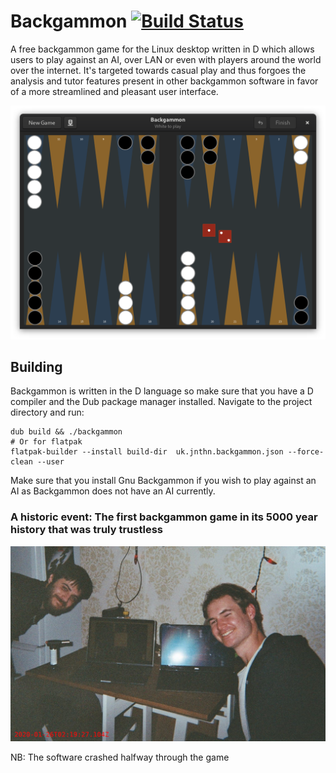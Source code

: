 # Backgammon [![Build Status](https://travis-ci.org/jonathanballs/backgammon.svg?branch=master)](https://travis-ci.org/jonathanballs/backgammon)
A free backgammon game for the Linux desktop written in D which allows users to play against an AI, over LAN or even with players around the world over the internet. It's targeted towards casual play and thus forgoes the analysis and tutor features present in other backgammon software in favor of a more streamlined and pleasant user interface.

![Screenshot](resources/screenshot.png)

## Building

Backgammon is written in the D language so make sure that you have a D compiler and the Dub package manager installed. Navigate to the project directory and run:

```
dub build && ./backgammon
# Or for flatpak
flatpak-builder --install build-dir  uk.jnthn.backgammon.json --force-clean --user
```

Make sure that you install Gnu Backgammon if you wish to play against an AI as Backgammon does not have an AI currently.

### A historic event: The first backgammon game in its 5000 year history that was truly trustless
![FirstGame](resources/firstgame.jpg)

NB: The software crashed halfway through the game
